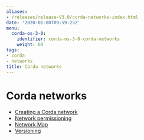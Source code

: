 ```yaml
---
aliases:
- /releases/release-V3.0/corda-networks-index.html
date: '2020-01-08T09:59:25Z'
menu:
  corda-os-3-0:
    identifier: corda-os-3-0-corda-networks
    weight: 60
tags:
- corda
- networks
title: Corda networks
---
```



# Corda networks



* [Creating a Corda network](setting-up-a-corda-network.md)
* [Network permissioning](permissioning.md)
* [Network Map](network-map.md)
* [Versioning](versioning.md)




